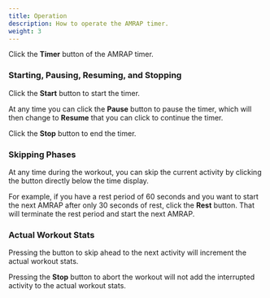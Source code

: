 ```yaml
---
title: Operation
description: How to operate the AMRAP timer.
weight: 3
---
```


Click the **Timer** button of the AMRAP timer.

### **Starting, Pausing, Resuming, and Stopping**

Click the **Start** button to start the timer.

At any time you can click the **Pause** button to pause the timer, which will
then change to **Resume** that you can click to continue the timer.

Click the **Stop** button to end the timer.

### **Skipping Phases**

At any time during the workout, you can skip the current activity by clicking
the button directly below the time display.

For example, if you have a rest period of 60 seconds and you want to start the
next AMRAP after only 30 seconds of rest, click the **Rest** button. That will
terminate the rest period and start the next AMRAP.

### **Actual Workout Stats**

Pressing the button to skip ahead to the next activity will increment the actual
workout stats.

Pressing the **Stop** button to abort the workout will not add the interrupted
activity to the actual workout stats.
